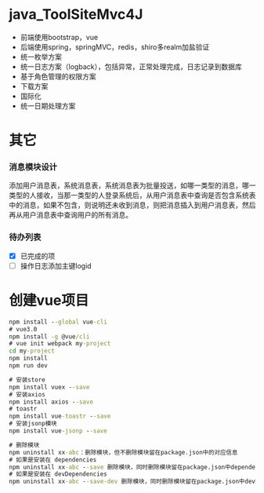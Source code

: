 # java_ToolSiteMvc4J
- 前端使用bootstrap，vue
- 后端使用spring，springMVC，redis，shiro多realm加盐验证
- 统一枚举方案
- 统一日志方案（logback），包括异常，正常处理完成，日志记录到数据库
- 基于角色管理的权限方案
- 下载方案
- 国际化
- 统一日期处理方案

# 其它
### 消息模块设计
添加用户消息表，系统消息表，系统消息表为批量投送，如哪一类型的消息，哪一类型的人接收，当那一类型的人登录系统后，从用户消息表中查询是否包含系统表中的消息，如果不包含，则说明还未收到消息，则把消息插入到用户消息表，然后再从用户消息表中查询用户的所有消息。

### 待办列表
- [x] 已完成的项
- [ ] 操作日志添加主键logid

# 创建vue项目
~~~ cmd
npm install --global vue-cli
# vue3.0
npm install -g @vue/cli
# vue init webpack my-project
cd my-project
npm install
npm run dev
~~~
~~~ cmd
# 安装store
npm install vuex --save
# 安装axios
npm install axios --save
# toastr
npm install vue-toastr --save
# 安装jsonp模块
npm install vue-jsonp --save

# 删除模块
npm uninstall xx-abc：删除模块，但不删除模块留在package.json中的对应信息
# 如果是安装在 dependencies
npm uninstall xx-abc --save 删除模块，同时删除模块留在package.json中dependencies下的对应信息
# 如果是安装在 devDependencies
npm uninstall xx-abc --save-dev 删除模块，同时删除模块留在package.json中devDependencies下的对应信息
~~~